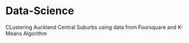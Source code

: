 # Data-Science
CLustering Auckland Central Suburbs using data from Foursquare and K-Means Algorithm
